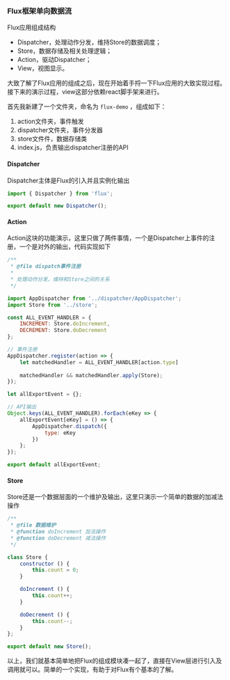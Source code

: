 ### Flux框架单向数据流

Flux应用组成结构
- Dispatcher，处理动作分发，维持Store的数据调度；
- Store，数据存储及相关处理逻辑；
- Action，驱动Dispatcher；
- View，视图显示。

大致了解了Flux应用的组成之后，现在开始着手捋一下Flux应用的大致实现过程。接下来的演示过程，view这部分依赖react脚手架来进行。

首先我新建了一个文件夹，命名为 `flux-demo` ，组成如下：
1. action文件夹，事件触发
2. dispatcher文件夹，事件分发器
3. store文件件，数据存储类
4. index.js，负责输出dispatcher注册的API

#### Dispatcher

Dispatcher主体是Flux的引入并且实例化输出

```javascript
import { Dispatcher } from 'flux';

export default new Dispatcher();
```

#### Action

Action这块的功能演示，这里只做了两件事情，一个是Dispatcher上事件的注册，一个是对外的输出，代码实现如下

```javascript
/**
 * @file dispatch事件注册
 * 
 * 处理动作分发，维持和Store之间的关系
 */

import AppDispatcher from '../dispatcher/AppDispatcher';
import Store from '../store';

const ALL_EVENT_HANDLER = {
    INCREMENT: Store.doIncrement,
    DECREMENT: Store.doDecrement
};

// 事件注册
AppDispatcher.register(action => {
    let matchedHandler = ALL_EVENT_HANDLER[action.type]
    
    matchedHandler && matchedHandler.apply(Store);
});

let allExportEvent = {};

// API输出
Object.keys(ALL_EVENT_HANDLER).forEach(eKey => {
    allExportEvent[eKey] = () => {
        AppDispatcher.dispatch({
            type: eKey
        })
    };
});

export default allExportEvent;

```

#### Store

Store还是一个数据层面的一个维护及输出，这里只演示一个简单的数据的加减法操作

```javascript
/**
 * @file 数据维护
 * @function doIncrement 加法操作
 * @function doDecrement 减法操作
 */

class Store {
    constructor () {
        this.count = 0;
    }

    doIncrement () {
        this.count++;
    }

    doDecrement () {
        this.count--;
    }
};

export default new Store();

```

以上，我们就基本简单地把Flux的组成模块凑一起了，直接在View层进行引入及调用就可以。简单的一个实现，有助于对Flux有个基本的了解。

